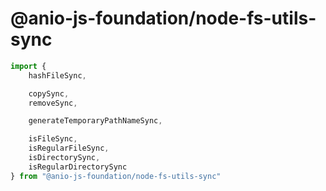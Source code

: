 # @anio-js-foundation/node-fs-utils-sync

```js
import {
	hashFileSync,

	copySync,
	removeSync,

	generateTemporaryPathNameSync,

	isFileSync,
	isRegularFileSync,
	isDirectorySync,
	isRegularDirectorySync
} from "@anio-js-foundation/node-fs-utils-sync"
```
